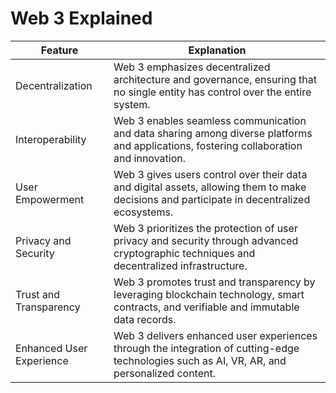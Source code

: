 # Web 3 Explained
| Feature                            | Explanation                                                                                                                             |
|------------------------------------|-----------------------------------------------------------------------------------------------------------------------------------------|
| Decentralization                   | Web 3 emphasizes decentralized architecture and governance, ensuring that no single entity has control over the entire system.              |
| Interoperability                   | Web 3 enables seamless communication and data sharing among diverse platforms and applications, fostering collaboration and innovation.   |
| User Empowerment                   | Web 3 gives users control over their data and digital assets, allowing them to make decisions and participate in decentralized ecosystems.  |
| Privacy and Security               | Web 3 prioritizes the protection of user privacy and security through advanced cryptographic techniques and decentralized infrastructure.   |
| Trust and Transparency             | Web 3 promotes trust and transparency by leveraging blockchain technology, smart contracts, and verifiable and immutable data records.  |
| Enhanced User Experience           | Web 3 delivers enhanced user experiences through the integration of cutting-edge technologies such as AI, VR, AR, and personalized content.|
